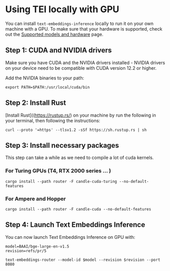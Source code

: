 <!--Copyright 2023 The HuggingFace Team. All rights reserved.

Licensed under the Apache License, Version 2.0 (the "License"); you may not use this file except in compliance with
the License. You may obtain a copy of the License at

http://www.apache.org/licenses/LICENSE-2.0

Unless required by applicable law or agreed to in writing, software distributed under the License is distributed on
an "AS IS" BASIS, WITHOUT WARRANTIES OR CONDITIONS OF ANY KIND, either express or implied. See the License for the
specific language governing permissions and limitations under the License.

⚠️ Note that this file is in Markdown but contain specific syntax for our doc-builder (similar to MDX) that may not be
rendered properly in your Markdown viewer.

-->

# Using TEI locally with GPU

You can install `text-embeddings-inference` locally to run it on your own machine with a GPU. 
To make sure that your hardware is supported, check out the [Supported models and hardware](supported_models) page.

## Step 1: CUDA and NVIDIA drivers

Make sure you have CUDA and the NVIDIA drivers installed - NVIDIA drivers on your device need to be compatible with CUDA version 12.2 or higher.

Add the NVIDIA binaries to your path:

```shell
export PATH=$PATH:/usr/local/cuda/bin
```

## Step 2: Install Rust

[Install Rust]((https://rustup.rs/) on your machine by run the following in your terminal, then following the instructions:

```shell
curl --proto '=https' --tlsv1.2 -sSf https://sh.rustup.rs | sh
```

## Step 3: Install necessary packages

This step  can take a while as we need to compile a lot of cuda kernels.

### For Turing GPUs (T4, RTX 2000 series ... )

```shell
cargo install --path router -F candle-cuda-turing --no-default-features
```

### For Ampere and Hopper

```shell
cargo install --path router -F candle-cuda --no-default-features
```

## Step 4: Launch Text Embeddings Inference

You can now launch Text Embeddings Inference on GPU with: 

```shell
model=BAAI/bge-large-en-v1.5
revision=refs/pr/5

text-embeddings-router --model-id $model --revision $revision --port 8080
```
